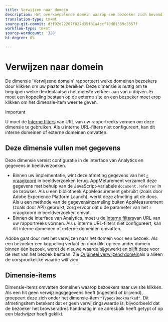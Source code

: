 ```yaml
---
title: Verwijzen naar domein
description: Het overkoepelende domein waarop een bezoeker zich bevond voordat hij naar uw site klikte.
translation-type: tm+mt
source-git-commit: d3f92d72207f027d35f81a4ccf70d01569c3557f
workflow-type: tm+mt
source-wordcount: '328'
ht-degree: 0%

---
```



# Verwijzen naar domein

De dimensie &#39;Verwijzend domein&#39; rapporteert welke domeinen bezoekers door klikken om uw plaats te bereiken. Deze dimensie is nuttig om te begrijpen welke derdeplaatsen het meeste verkeer aan van u drijven. Er moet een koppeling bestaan op de externe site en een bezoeker moet erop klikken om het dimensie-item weer te geven.

>[!IMPORTANT]
>
>U moet de [Interne filters](/help/admin/admin/internal-url-filter-admin.md) van URL van uw rapportreeks vormen om deze dimensie te gebruiken. Als u interne URL-filters niet configureert, kan dit interne domeinen of externe domeinen omvatten.

## Deze dimensie vullen met gegevens

Deze dimensie vereist configuratie in de interface van Analytics en gegevens in beeldverzoeken.

* Binnen uw implementatie, wint deze afmeting gegevens van het [`r` vraagkoord](/help/implement/validate/query-parameters.md) in beeldverzoeken terug. AppMeturement verzamelt deze gegevens met behulp van de JavaScript-variabele `document.referrer` in de browser. Als u een bibliotheek AppMeasurement gebruikt (zoals door Adobe Experience Platform Launch), werkt deze afmeting uit de doos. Als u een methode van de gegevensinzameling buiten AppMeasurement (zoals door API) gebruikt, zorg ervoor dat u de parameter van het `r` vraagkoord in beeldverzoeken omvat.
* Binnen de interface van Analytics, moet u de [Interne filters](/help/admin/admin/internal-url-filter-admin.md)van URL van uw rapportreeks vormen. Als u interne URL-filters niet configureert, kan dit interne domeinen of externe domeinen omvatten.

Adobe gaat door met het verwijzen naar het domein voor een bezoek. Als een bezoeker een koppeling verlaat en doorklikt op een ander domein binnen één bezoek, wordt de nieuwe waarde bijgewerkt en blijft deze voor de rest van het bezoek bestaan. Zie [Origineel verwijzend domein](original-referring-domain.md)als u alleen de oorspronkelijke waarde wilt zien.

## Dimensie-items

Dimensie-items omvatten domeinen waarop bezoekers naar uw site klikken. Als een hit geen verwijzingsgegevens heeft (ingesteld of blijvend), groepeert deze zich onder het dimensie-item `"Typed/Bookmarked"`. Dit afmetingsitem betekent dat er geen verwijzingswaarde is, bijvoorbeeld dat de bezoeker het browseradres handmatig in de adresbalk heeft getypt of op een bladwijzer heeft geklikt.
